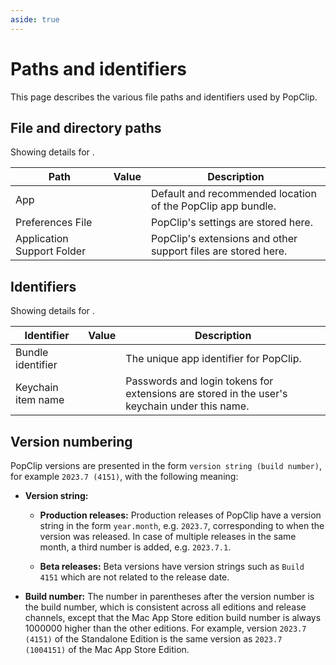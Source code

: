 ```yaml
---
aside: true
---
```


<script setup lang="ts">
import EditionSwitcher from "../components/EditionSwitcher.vue";
import Ed from "../components/Ed.vue";
import EdLabel from "../components/EdLabel.vue";
</script>

# Paths and identifiers

This page describes the various file paths and identifiers used by PopClip.

<EditionSwitcher />

## File and directory paths

Showing details for <b><EdLabel /></b>.

| Path                       | Value                                                                                                                                  | Description                                                   |
| -------------------------- | -------------------------------------------------------------------------------------------------------------------------------------- | ------------------------------------------------------------- |
| App                        | <Ed code base="/Applications/PopClip.app" setapp="/Applications/Setapp/PopClip.app" />                                                 | Default and recommended location of the PopClip app bundle.   |
| Preferences File           | <Ed code base="~/Library/Preferences/com.pilotmoon.popclip.plist" setapp="~/Library/Preferences/com.pilotmoon.popclip-setapp.plist" /> | PopClip's settings are stored here.                           |
| Application Support Folder | <Ed code base="~/Library/Application Support/PopClip" setapp="~/Library/Application Support/com.pilotmoon.popclip-setapp" />           | PopClip's extensions and other support files are stored here. |

## Identifiers

Showing details for <b><EdLabel /></b>.

| Identifier         | Value                                                                          | Description                                                                                  |
| ------------------ | ------------------------------------------------------------------------------ | -------------------------------------------------------------------------------------------- |
| Bundle identifier  | <Ed code base="com.pilotmoon.popclip" setapp="com.pilotmoon.popclip-setapp" /> | The unique app identifier for PopClip.                                                    |
| Keychain item name | <Ed code base="PopClip Extension" setapp="PopClip Extension (Setapp)" />       | Passwords and login tokens for extensions are stored in the user's keychain under this name. |

## Version numbering

PopClip versions are presented in the form `version string (build number)`, for
example `2023.7 (4151)`, with the following meaning:

- **Version string:**

  - **Production releases:** Production releases of PopClip have a version
    string in the form `year.month`, e.g. `2023.7`, corresponding to when the
    version was released. In case of multiple releases in the same month, a
    third number is added, e.g. `2023.7.1`.

  - **Beta releases:** Beta versions have version strings such as `Build 4151`
    which are not related to the release date.

- **Build number:** The number in parentheses after the version number is the
  build number, which is consistent across all editions and release channels,
  except that the Mac App Store edition build number is always 1000000 higher
  than the other editions. For example, version `2023.7 (4151)` of the
  Standalone Edition is the same version as `2023.7 (1004151)` of the Mac App
  Store Edition.
